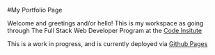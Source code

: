 #My Portfolio Page

Welcome and greetings and/or hello! 
This is my workspace as going through The Full Stack Web Developer Program at the [Code Insitute](https://codeinstitute.net)

This is a work in progress, and is currently deployed via [Github Pages](https://evan-annix.github.io/full-template/)
